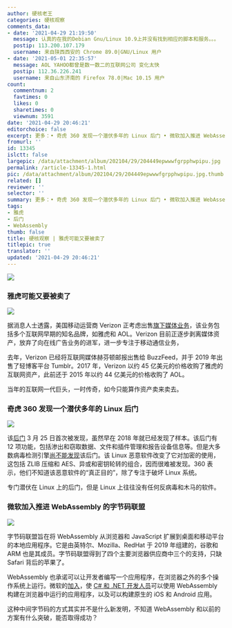 ```yaml
---
author: 硬核老王
categories: 硬核观察
comments_data:
- date: '2021-04-29 21:19:50'
  message: 认真的在我的Debian Gnu/Linux 10.9上并没有找到相应的脚本和服务。。。
  postip: 113.200.107.179
  username: 来自陕西西安的 Chrome 89.0|GNU/Linux 用户
- date: '2021-05-01 22:35:57'
  message: AOL YAHOO都曾是数一数二的互联网公司 变化太快
  postip: 112.36.226.241
  username: 来自山东济南的 Firefox 78.0|Mac 10.15 用户
count:
  commentnum: 2
  favtimes: 0
  likes: 0
  sharetimes: 0
  viewnum: 3591
date: '2021-04-29 20:46:21'
editorchoice: false
excerpt: 更多：• 奇虎 360 发现一个潜伏多年的 Linux 后门 • 微软加入推进 WebAssembly 的字节码联盟
fromurl: ''
id: 13345
islctt: false
largepic: /data/attachment/album/202104/29/204449epwwwfgrpphwpipu.jpg
permalink: /article-13345-1.html
pic: /data/attachment/album/202104/29/204449epwwwfgrpphwpipu.jpg.thumb.jpg
related: []
reviewer: ''
selector: ''
summary: 更多：• 奇虎 360 发现一个潜伏多年的 Linux 后门 • 微软加入推进 WebAssembly 的字节码联盟
tags:
- 雅虎
- 后门
- WebAssembly
thumb: false
title: 硬核观察 | 雅虎可能又要被卖了
titlepic: true
translator: ''
updated: '2021-04-29 20:46:21'
---
```


![](/data/attachment/album/202104/29/204449epwwwfgrpphwpipu.jpg)


### 雅虎可能又要被卖了


![](/data/attachment/album/202104/29/204501oanzwaxmyeexxzm5.jpg)


据消息人士透露，美国移动运营商 Verizon 正考虑出售[旗下媒体业务](https://deadline.com/2021/04/verizon-media-assets-yahoo-aol-buzzfeed-huffpost-1234746126/)，该业务包括多个互联网早期的知名品牌，如雅虎和 AOL。Verizon 目前正逐步剥离媒体资产，放弃了向在线广告业务的进军，进一步专注于移动通信业务，


去年，Verizon 已经将互联网媒体赫芬顿邮报出售给 BuzzFeed，并于 2019 年出售了轻博客平台 Tumblr。2017 年，Verizon 以约 45 亿美元的价格收购了雅虎的互联网资产，此前还于 2015 年以约 44 亿美元的价格收购了 AOL。


当年的互联网一代巨头，一时传奇，如今只能算作资产卖来卖去。 


### 奇虎 360 发现一个潜伏多年的 Linux 后门


![](/data/attachment/album/202104/29/204521q3lkfuo12kk3xkvt.jpg)


该[后门](https://blog.netlab.360.com/stealth_rotajakiro_backdoor_en/) 3 月 25 日首次被发现，虽然早在 2018 年就已经发现了样本。该后门有 12 项功能，包括渗出和窃取数据、文件和插件管理和报告设备信息等。但是大多数病毒检测引擎[尚不能发现](https://www.zdnet.com/article/rotajakiro-a-linux-backdoor-that-has-flown-under-the-radar-for-years/)该后门。该 Linux 恶意软件改变了它对加密的使用，这包括 ZLIB 压缩和 AES、异或和密钥轮转的组合，因而很难被发现。360 表示，他们不知道该恶意软件的“真正目的”，除了专注于破坏 Linux 系统。


专门潜伏在 Linux 上的后门，但是 Linux 上往往没有任何反病毒和木马的软件。


### 微软加入推进 WebAssembly 的字节码联盟


![](/data/attachment/album/202104/29/204547nnofmu4omu9oxr96.jpg)


字节码联盟旨在将 WebAssembly 从浏览器和 JavaScript 扩展到桌面和移动平台的本地应用程序。它是由英特尔、Mozilla、RedHat 于 2019 年组建的，谷歌和 ARM 也是其成员。字节码联盟得到了四个主要浏览器供应商中三个的支持，只缺 Safari 背后的苹果了。


WebAssembly 也承诺可以让开发者编写一个应用程序，在浏览器之外的多个操作系统上运行。微软的[加入](https://www.zdnet.com/article/microsoft-google-back-bytecode-alliance-to-move-webassembly-beyond-the-browser/)，使 [C# 和 .NET 开发人员](https://www.zdnet.com/article/microsoft-heres-programming-language-c-9-preview-for-net-plus-full-blazor-webassembly/)可以使用 WebAssembly 构建在浏览器中运行的应用程序，以及可以构建原生的 iOS 和 Android 应用。


这种中间字节码的方式其实并不是什么新发明，不知道 WebAssembly 和以前的方案有什么突破，能否取得成功？